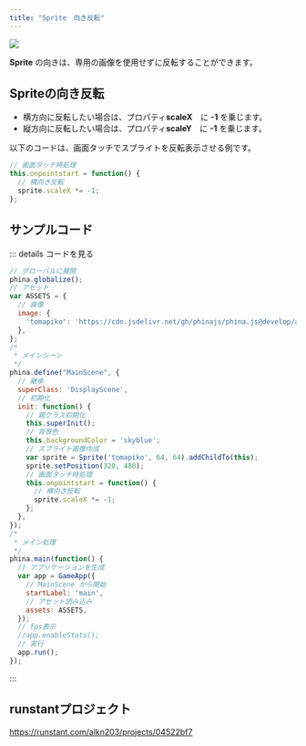 ```yaml
---
title: "Sprite　向き反転"
---
```


![](https://storage.googleapis.com/zenn-user-upload/a123smm13od9o435esm74oi02tkd)

**Sprite** の向きは、専用の画像を使用せずに反転することができます。

## Spriteの向き反転
* 横方向に反転したい場合は、プロパティ**scaleX**　に **-1** を乗じます。
* 縦方向に反転したい場合は、プロパティ**scaleY**　に **-1** を乗じます。

以下のコードは、画面タッチでスプライトを反転表示させる例です。

```js
// 画面タッチ時処理
this.onpointstart = function() {
  // 横向き反転
  sprite.scaleX *= -1;
};
```

## サンプルコード
::: details コードを見る
```js
// グローバルに展開
phina.globalize();
// アセット
var ASSETS = {
  // 画像
  image: {
    'tomapiko': 'https://cdn.jsdelivr.net/gh/phinajs/phina.js@develop/assets/images/tomapiko.png',
  },
};
/*
 * メインシーン
 */
phina.define("MainScene", {
  // 継承
  superClass: 'DisplayScene',
  // 初期化
  init: function() {
    // 親クラス初期化
    this.superInit();
    // 背景色
    this.backgroundColor = 'skyblue';
    // スプライト画像作成
    var sprite = Sprite('tomapiko', 64, 64).addChildTo(this);
    sprite.setPosition(320, 480);
    // 画面タッチ時処理
    this.onpointstart = function() {
      // 横向き反転
      sprite.scaleX *= -1;
    };
  },
});
/*
 * メイン処理
 */
phina.main(function() {
  // アプリケーションを生成
  var app = GameApp({
    // MainScene から開始
    startLabel: 'main',
    // アセット読み込み
    assets: ASSETS,
  });
  // fps表示
  //app.enableStats();
  // 実行
  app.run();
});
```
:::

## runstantプロジェクト
https://runstant.com/alkn203/projects/04522bf7
